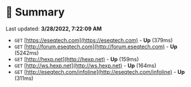 # 📖 Summary
Last updated: **3/28/2022, 7:22:09 AM**

- `GET` [https://eseqtech.com](https://eseqtech.com) - **Up** (379ms)
- `GET` [http://forum.eseqtech.com](http://forum.eseqtech.com) - **Up** (5242ms)
- `GET` [http://hexp.net](http://hexp.net) - **Up** (159ms)
- `GET` [http://ws.hexp.net](http://ws.hexp.net) - **Up** (164ms)
- `GET` [http://eseqtech.com/infoline](http://eseqtech.com/infoline) - **Up** (311ms)
